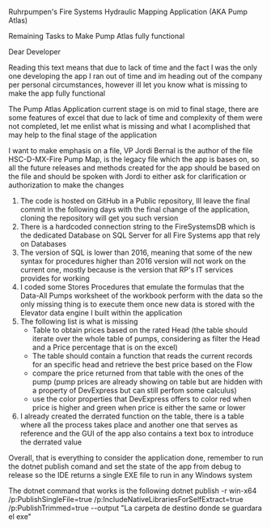 Ruhrpumpen's Fire Systems Hydraulic Mapping Application (AKA Pump Atlas)

Remaining Tasks to Make Pump Atlas fully functional

Dear Developer

Reading this text means that due to lack of time and the fact I was the only one developing the app I ran out of time and im heading out of the company per personal circumstances, however ill let you know what is missing to make the app fully functional

The Pump Atlas Application current stage is on mid to final stage, there are some features of excel that due to lack of time and complexity of them were not completed, let me enlist what is missing and what I acomplished that may help to the final stage of the application

I want to make emphasis on a file, VP Jordi Bernal is the author of the file HSC-D-MX-Fire Pump Map, is the legacy file which the app is bases on, so all the future releases and methods created for the app should be based on the file and should be spoken with Jordi to either ask for clarification or authorization to make the changes

1. The code is hosted on GitHub in a Public repository, Ill leave the final commit in the following days with the final change of the application, cloning the repository will get you such version
2. There is a hardcoded connection string to the FireSystemsDB which is the dedicated Database on SQL Server for all Fire Systems app that rely on Databases
3. The version of SQL is lower than 2016, meaning that some of the new syntax for procedures higher than 2016 version will not work on the current one, mostly because is the version that RP's IT services provides for working
4. I coded some Stores Procedures that emulate the formulas that the Data-All Pumps worksheet of the workbook perform with the data so the only missing thing is to execute them once new data is stored with the Elevator data engine I built within the application
5. The following list is what is missing
	- Table to obtain prices based on the rated Head (the table should iterate over the whole table of pumps, considering as filter the Head and a Price percentage that is on the excel)
	- The table should contain a function that reads the current records for an specific head and retrieve the best price based on the Flow
	- compare the price returned from that table with the ones of the pump (pump prices are already showing on table but are hidden with a property of DevExpress but can still perfom some calculus)
	- use the color properties that DevExpress offers to color red when price is higher and green when price is either the same or lower
6. I already created the derrated function on the table, there is a table where all the process takes place and another one that serves as reference and the GUI of the app also contains a text box to introduce the derrated value

Overall, that is everything to consider the application done, remember to run the dotnet publish comand and set the state of the app from debug to release so the IDE returns a single EXE file to run in any Windows system 

The dotnet command that works is the following dotnet publish -r win-x64 /p:PublishSingleFile=true /p:IncludeNativeLibrariesForSelfExtract=true /p:PublishTrimmed=true --output "La carpeta de destino donde se guardara el exe"

